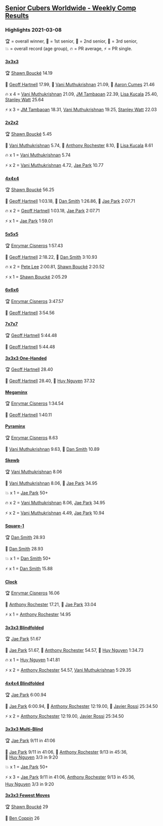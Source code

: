 <style>table {white-space: nowrap;}</style>
<link rel="stylesheet" type="text/css" href="/scw-comp/css/flags.css" />

## [Senior Cubers Worldwide - Weekly Comp Results](/scw-comp/results/)
### Highlights 2021-03-08

<span style="white-space: nowrap;">🏆 = overall winner</span>, <span style="white-space: nowrap;">🥇 = 1st senior</span>, <span style="white-space: nowrap;">🥈 = 2nd senior</span>, <span style="white-space: nowrap;">🥉 = 3rd senior</span>, <span style="white-space: nowrap;">💥 = overall record (age group)</span>, <span style="white-space: nowrap;">🔥 = PR average</span>, <span style="white-space: nowrap;">⚡ = PR single</span>.

#### [3x3x3](333.md)

<span style="white-space: nowrap;">🏆 [Shawn Boucké](../../persons/shawn_boucke/333.md) 14.19</span>

<span style="white-space: nowrap;">🥇 [Geoff Hartnell](../../persons/geoff_hartnell/333.md) 17.99</span>, <span style="white-space: nowrap;">🥈 [Vani Muthukrishnan](../../persons/vani_muthukrishnan/333.md) 21.09</span>, <span style="white-space: nowrap;">🥉 [Aaron Cumes](../../persons/aaron_cumes/333.md) 21.46</span>

🔥 x 4 = <span style="white-space: nowrap;">[Vani Muthukrishnan](../../persons/vani_muthukrishnan/333.md) 21.09</span>, <span style="white-space: nowrap;">[JM Tambaoan](../../persons/jm_tambaoan/333.md) 22.39</span>, <span style="white-space: nowrap;">[Lisa Kucala](../../persons/lisa_kucala/333.md) 25.40</span>, <span style="white-space: nowrap;">[Stanley Watt](../../persons/stanley_watt/333.md) 25.64</span>

⚡ x 3 = <span style="white-space: nowrap;">[JM Tambaoan](../../persons/jm_tambaoan/333.md) 18.31</span>, <span style="white-space: nowrap;">[Vani Muthukrishnan](../../persons/vani_muthukrishnan/333.md) 19.25</span>, <span style="white-space: nowrap;">[Stanley Watt](../../persons/stanley_watt/333.md) 22.03</span>

#### [2x2x2](222.md)

<span style="white-space: nowrap;">🏆 [Shawn Boucké](../../persons/shawn_boucke/222.md) 5.45</span>

<span style="white-space: nowrap;">🥇 [Vani Muthukrishnan](../../persons/vani_muthukrishnan/222.md) 5.74</span>, <span style="white-space: nowrap;">🥈 [Anthony Rochester](../../persons/anthony_rochester/222.md) 8.10</span>, <span style="white-space: nowrap;">🥉 [Lisa Kucala](../../persons/lisa_kucala/222.md) 8.61</span>

🔥 x 1 = <span style="white-space: nowrap;">[Vani Muthukrishnan](../../persons/vani_muthukrishnan/222.md) 5.74</span>

⚡ x 2 = <span style="white-space: nowrap;">[Vani Muthukrishnan](../../persons/vani_muthukrishnan/222.md) 4.72</span>, <span style="white-space: nowrap;">[Jae Park](../../persons/jae_park/222.md) 10.77</span>

#### [4x4x4](444.md)

<span style="white-space: nowrap;">🏆 [Shawn Boucké](../../persons/shawn_boucke/444.md) 56.25</span>

<span style="white-space: nowrap;">🥇 [Geoff Hartnell](../../persons/geoff_hartnell/444.md) 1:03.18</span>, <span style="white-space: nowrap;">🥈 [Dan Smith](../../persons/dan_smith/444.md) 1:26.86</span>, <span style="white-space: nowrap;">🥉 [Jae Park](../../persons/jae_park/444.md) 2:07.71</span>

🔥 x 2 = <span style="white-space: nowrap;">[Geoff Hartnell](../../persons/geoff_hartnell/444.md) 1:03.18</span>, <span style="white-space: nowrap;">[Jae Park](../../persons/jae_park/444.md) 2:07.71</span>

⚡ x 1 = <span style="white-space: nowrap;">[Jae Park](../../persons/jae_park/444.md) 1:59.01</span>

#### [5x5x5](555.md)

<span style="white-space: nowrap;">🏆 [Enrymar Cisneros](../../persons/enrymar_cisneros/555.md) 1:57.43</span>

<span style="white-space: nowrap;">🥇 [Geoff Hartnell](../../persons/geoff_hartnell/555.md) 2:18.22</span>, <span style="white-space: nowrap;">🥈 [Dan Smith](../../persons/dan_smith/555.md) 3:10.93</span>

🔥 x 2 = <span style="white-space: nowrap;">[Pete Lee](../../persons/pete_lee/555.md) 2:00.81</span>, <span style="white-space: nowrap;">[Shawn Boucké](../../persons/shawn_boucke/555.md) 2:20.52</span>

⚡ x 1 = <span style="white-space: nowrap;">[Shawn Boucké](../../persons/shawn_boucke/555.md) 2:05.29</span>

#### [6x6x6](666.md)

<span style="white-space: nowrap;">🏆 [Enrymar Cisneros](../../persons/enrymar_cisneros/666.md) 3:47.57</span>

<span style="white-space: nowrap;">🥇 [Geoff Hartnell](../../persons/geoff_hartnell/666.md) 3:54.56</span>

#### [7x7x7](777.md)

<span style="white-space: nowrap;">🏆 [Geoff Hartnell](../../persons/geoff_hartnell/777.md) 5:44.48</span>

<span style="white-space: nowrap;">🥇 [Geoff Hartnell](../../persons/geoff_hartnell/777.md) 5:44.48</span>

#### [3x3x3 One-Handed](333oh.md)

<span style="white-space: nowrap;">🏆 [Geoff Hartnell](../../persons/geoff_hartnell/333oh.md) 28.40</span>

<span style="white-space: nowrap;">🥇 [Geoff Hartnell](../../persons/geoff_hartnell/333oh.md) 28.40</span>, <span style="white-space: nowrap;">🥈 [Huy Nguyen](../../persons/huy_nguyen/333oh.md) 37.32</span>

#### [Megaminx](minx.md)

<span style="white-space: nowrap;">🏆 [Enrymar Cisneros](../../persons/enrymar_cisneros/minx.md) 1:34.54</span>

<span style="white-space: nowrap;">🥇 [Geoff Hartnell](../../persons/geoff_hartnell/minx.md) 1:40.11</span>

#### [Pyraminx](pyram.md)

<span style="white-space: nowrap;">🏆 [Enrymar Cisneros](../../persons/enrymar_cisneros/pyram.md) 8.63</span>

<span style="white-space: nowrap;">🥇 [Vani Muthukrishnan](../../persons/vani_muthukrishnan/pyram.md) 9.63</span>, <span style="white-space: nowrap;">🥈 [Dan Smith](../../persons/dan_smith/pyram.md) 10.89</span>

#### [Skewb](skewb.md)

<span style="white-space: nowrap;">🏆 [Vani Muthukrishnan](../../persons/vani_muthukrishnan/skewb.md) 8.06</span>

<span style="white-space: nowrap;">🥇 [Vani Muthukrishnan](../../persons/vani_muthukrishnan/skewb.md) 8.06</span>, <span style="white-space: nowrap;">🥈 [Jae Park](../../persons/jae_park/skewb.md) 34.95</span>

💥 x 1 = <span style="white-space: nowrap;">[Jae Park](../../persons/jae_park/skewb.md) 50+</span>

🔥 x 2 = <span style="white-space: nowrap;">[Vani Muthukrishnan](../../persons/vani_muthukrishnan/skewb.md) 8.06</span>, <span style="white-space: nowrap;">[Jae Park](../../persons/jae_park/skewb.md) 34.95</span>

⚡ x 2 = <span style="white-space: nowrap;">[Vani Muthukrishnan](../../persons/vani_muthukrishnan/skewb.md) 4.49</span>, <span style="white-space: nowrap;">[Jae Park](../../persons/jae_park/skewb.md) 10.94</span>

#### [Square-1](sq1.md)

<span style="white-space: nowrap;">🏆 [Dan Smith](../../persons/dan_smith/sq1.md) 28.93</span>

<span style="white-space: nowrap;">🥇 [Dan Smith](../../persons/dan_smith/sq1.md) 28.93</span>

💥 x 1 = <span style="white-space: nowrap;">[Dan Smith](../../persons/dan_smith/sq1.md) 50+</span>

⚡ x 1 = <span style="white-space: nowrap;">[Dan Smith](../../persons/dan_smith/sq1.md) 15.88</span>

#### [Clock](clock.md)

<span style="white-space: nowrap;">🏆 [Enrymar Cisneros](../../persons/enrymar_cisneros/clock.md) 16.06</span>

<span style="white-space: nowrap;">🥇 [Anthony Rochester](../../persons/anthony_rochester/clock.md) 17.21</span>, <span style="white-space: nowrap;">🥈 [Jae Park](../../persons/jae_park/clock.md) 33.04</span>

⚡ x 1 = <span style="white-space: nowrap;">[Anthony Rochester](../../persons/anthony_rochester/clock.md) 14.95</span>

#### [3x3x3 Blindfolded](333bf.md)

<span style="white-space: nowrap;">🏆 [Jae Park](../../persons/jae_park/333bf.md) 51.67</span>

<span style="white-space: nowrap;">🥇 [Jae Park](../../persons/jae_park/333bf.md) 51.67</span>, <span style="white-space: nowrap;">🥈 [Anthony Rochester](../../persons/anthony_rochester/333bf.md) 54.57</span>, <span style="white-space: nowrap;">🥉 [Huy Nguyen](../../persons/huy_nguyen/333bf.md) 1:34.73</span>

🔥 x 1 = <span style="white-space: nowrap;">[Huy Nguyen](../../persons/huy_nguyen/333bf.md) 1:41.81</span>

⚡ x 2 = <span style="white-space: nowrap;">[Anthony Rochester](../../persons/anthony_rochester/333bf.md) 54.57</span>, <span style="white-space: nowrap;">[Vani Muthukrishnan](../../persons/vani_muthukrishnan/333bf.md) 5:29.35</span>

#### [4x4x4 Blindfolded](444bf.md)

<span style="white-space: nowrap;">🏆 [Jae Park](../../persons/jae_park/444bf.md) 6:00.94</span>

<span style="white-space: nowrap;">🥇 [Jae Park](../../persons/jae_park/444bf.md) 6:00.94</span>, <span style="white-space: nowrap;">🥈 [Anthony Rochester](../../persons/anthony_rochester/444bf.md) 12:19.00</span>, <span style="white-space: nowrap;">🥉 [Javier Rossi](../../persons/javier_rossi/444bf.md) 25:34.50</span>

⚡ x 2 = <span style="white-space: nowrap;">[Anthony Rochester](../../persons/anthony_rochester/444bf.md) 12:19.00</span>, <span style="white-space: nowrap;">[Javier Rossi](../../persons/javier_rossi/444bf.md) 25:34.50</span>

#### [3x3x3 Multi-Blind](333mbf.md)

<span style="white-space: nowrap;">🏆 [Jae Park](../../persons/jae_park/333mbf.md) 9/11 in 41:06</span>

<span style="white-space: nowrap;">🥇 [Jae Park](../../persons/jae_park/333mbf.md) 9/11 in 41:06</span>, <span style="white-space: nowrap;">🥈 [Anthony Rochester](../../persons/anthony_rochester/333mbf.md) 9/13 in 45:36</span>, <span style="white-space: nowrap;">🥉 [Huy Nguyen](../../persons/huy_nguyen/333mbf.md) 3/3 in 9:20</span>

💥 x 1 = <span style="white-space: nowrap;">[Jae Park](../../persons/jae_park/333mbf.md) 50+</span>

⚡ x 3 = <span style="white-space: nowrap;">[Jae Park](../../persons/jae_park/333mbf.md) 9/11 in 41:06</span>, <span style="white-space: nowrap;">[Anthony Rochester](../../persons/anthony_rochester/333mbf.md) 9/13 in 45:36</span>, <span style="white-space: nowrap;">[Huy Nguyen](../../persons/huy_nguyen/333mbf.md) 3/3 in 9:20</span>

#### [3x3x3 Fewest Moves](333fm.md)

<span style="white-space: nowrap;">🏆 [Shawn Boucké](../../persons/shawn_boucke/333fm.md) 29</span>

<span style="white-space: nowrap;">🥇 [Ben Coppin](../../persons/ben_coppin/333fm.md) 26</span>


<!-- Global site tag (gtag.js) - Google Analytics -->
<script async src="https://www.googletagmanager.com/gtag/js?id=UA-86348435-3"></script>
<script>window.dataLayer = window.dataLayer || []; function gtag() {dataLayer.push(arguments);} gtag('js', new Date()); gtag('config', 'UA-86348435-3');</script>
